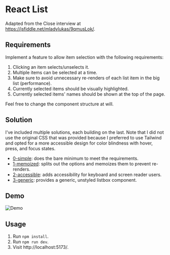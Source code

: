 # React List

Adapted from the Close interview at https://jsfiddle.net/mladylukas/9qmusLok/.

## Requirements

Implement a feature to allow item selection with the following requirements:

1. Clicking an item selects/unselects it.
2. Multiple items can be selected at a time.
3. Make sure to avoid unnecessary re-renders of each list item in the big list (performance).
4. Currently selected items should be visually highlighted.
5. Currently selected items' names should be shown at the top of the page.

Feel free to change the component structure at will.

## Solution

I've included multiple solutions, each building on the last. Note that I did not use the original CSS that was provided because I preferred to use Tailwind and opted for a more accessible design for color blindness with hover, press, and focus states.

- [0-simple](src/progression/0-simple.tsx): does the bare minimum to meet the requirements.
- [1-memoized](src/progression/1-memoized.tsx): splits out the options and memoizes them to prevent re-renders.
- [2-accessible](src/progression/2-accessible.tsx): adds accessibility for keyboard and screen reader users.
- [3-generic](src/progression/3-generic/3-generic.tsx): provides a generic, unstyled listbox component.

## Demo

![Demo](demo.gif)

## Usage

1. Run `npm install`.
2. Run `npm run dev`.
3. Visit http://localhost:5173/.
